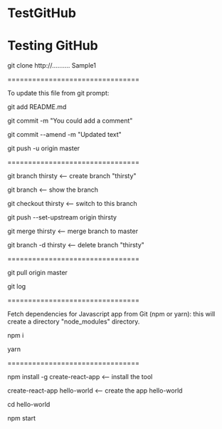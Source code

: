 # TestGitHub
Testing GitHub
================================

git clone http://..........   Sample1

================================

To update this file from git prompt:

git add README.md

git commit -m "You could add a comment"

git commit --amend -m "Updated text"

git push -u origin master

================================

git branch thirsty   <-- create branch "thirsty"

git branch   <-- show the branch

git checkout thirsty   <-- switch to this branch

git push --set-upstream origin thirsty

git merge thirsty     <-- merge branch to master

git branch -d thirsty   <-- delete branch "thirsty"

================================

git pull origin master

git log

================================

Fetch dependencies for Javascript app from Git (npm or yarn):  this will create a directory "node_modules" directory.

npm i

yarn

================================

npm install -g create-react-app    <-- install the tool

create-react-app hello-world     <-- create the app hello-world

cd hello-world

npm start



